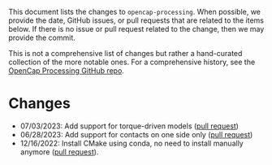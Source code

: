 This document lists the changes to `opencap-processing`. When possible, we provide the date, GitHub issues, or pull requests that are related to the items below. If there is no issue or pull request related to the change, then we may provide the commit.

This is not a comprehensive list of changes but rather a hand-curated collection of the more notable ones. For a comprehensive history, see the [OpenCap Processing GitHub repo](https://github.com/stanfordnmbl/opencap-processing).

Changes
=======
- 07/03/2023: Add support for torque-driven models ([pull request](https://github.com/stanfordnmbl/opencap-processing/pull/66))
- 06/28/2023: Add support for contacts on one side only ([pull request](https://github.com/stanfordnmbl/opencap-processing/pull/57))
- 12/16/2022: Install CMake using conda, no need to install manually anymore ([pull request](https://github.com/stanfordnmbl/opencap-processing/pull/45)).
